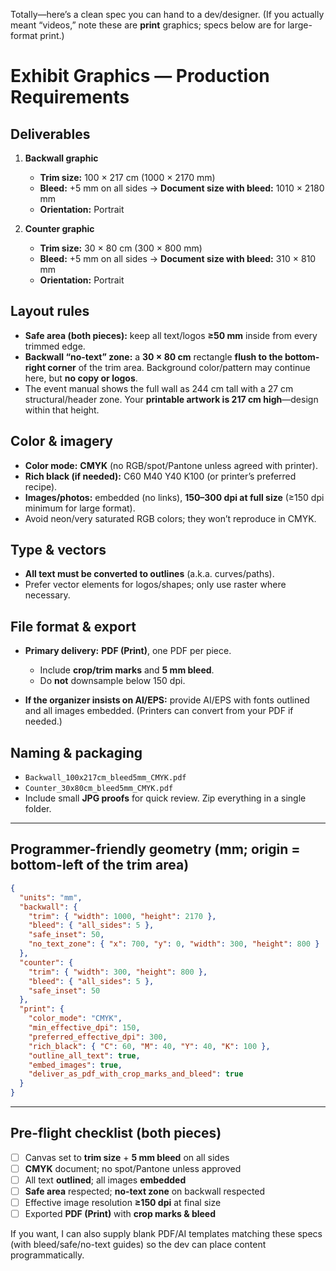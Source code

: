 Totally—here’s a clean spec you can hand to a dev/designer.
(If you actually meant “videos,” note these are **print** graphics; specs below are for large-format print.)

# Exhibit Graphics — Production Requirements

## Deliverables

1. **Backwall graphic**

   * **Trim size:** 100 × 217 cm (1000 × 2170 mm)
   * **Bleed:** +5 mm on all sides → **Document size with bleed:** 1010 × 2180 mm
   * **Orientation:** Portrait

2. **Counter graphic**

   * **Trim size:** 30 × 80 cm (300 × 800 mm)
   * **Bleed:** +5 mm on all sides → **Document size with bleed:** 310 × 810 mm
   * **Orientation:** Portrait

## Layout rules

* **Safe area (both pieces):** keep all text/logos **≥50 mm** inside from every trimmed edge.
* **Backwall “no-text” zone:** a **30 × 80 cm** rectangle **flush to the bottom-right corner** of the trim area. Background color/pattern may continue here, but **no copy or logos**.
* The event manual shows the full wall as 244 cm tall with a 27 cm structural/header zone. Your **printable artwork is 217 cm high**—design within that height.

## Color & imagery

* **Color mode:** **CMYK** (no RGB/spot/Pantone unless agreed with printer).
* **Rich black (if needed):** C60 M40 Y40 K100 (or printer’s preferred recipe).
* **Images/photos:** embedded (no links), **150–300 dpi at full size** (≥150 dpi minimum for large format).
* Avoid neon/very saturated RGB colors; they won’t reproduce in CMYK.

## Type & vectors

* **All text must be converted to outlines** (a.k.a. curves/paths).
* Prefer vector elements for logos/shapes; only use raster where necessary.

## File format & export

* **Primary delivery:** **PDF (Print)**, one PDF per piece.

  * Include **crop/trim marks** and **5 mm bleed**.
  * Do **not** downsample below 150 dpi.
* **If the organizer insists on AI/EPS:** provide AI/EPS with fonts outlined and all images embedded. (Printers can convert from your PDF if needed.)

## Naming & packaging

* `Backwall_100x217cm_bleed5mm_CMYK.pdf`
* `Counter_30x80cm_bleed5mm_CMYK.pdf`
* Include small **JPG proofs** for quick review. Zip everything in a single folder.

---

## Programmer-friendly geometry (mm; origin = **bottom-left** of the **trim** area)

```json
{
  "units": "mm",
  "backwall": {
    "trim": { "width": 1000, "height": 2170 },
    "bleed": { "all_sides": 5 },
    "safe_inset": 50,
    "no_text_zone": { "x": 700, "y": 0, "width": 300, "height": 800 }
  },
  "counter": {
    "trim": { "width": 300, "height": 800 },
    "bleed": { "all_sides": 5 },
    "safe_inset": 50
  },
  "print": {
    "color_mode": "CMYK",
    "min_effective_dpi": 150,
    "preferred_effective_dpi": 300,
    "rich_black": { "C": 60, "M": 40, "Y": 40, "K": 100 },
    "outline_all_text": true,
    "embed_images": true,
    "deliver_as_pdf_with_crop_marks_and_bleed": true
  }
}
```

---

## Pre-flight checklist (both pieces)

* [ ] Canvas set to **trim size** + **5 mm bleed** on all sides
* [ ] **CMYK** document; no spot/Pantone unless approved
* [ ] All text **outlined**; all images **embedded**
* [ ] **Safe area** respected; **no-text zone** on backwall respected
* [ ] Effective image resolution **≥150 dpi** at final size
* [ ] Exported **PDF (Print)** with **crop marks & bleed**

If you want, I can also supply blank PDF/AI templates matching these specs (with bleed/safe/no-text guides) so the dev can place content programmatically.
